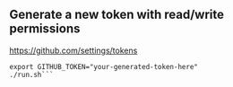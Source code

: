 ## Generate a new token with read/write permissions
https://github.com/settings/tokens


```
export GITHUB_TOKEN="your-generated-token-here"
./run.sh```


